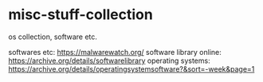 # misc-stuff-collection
os collection, software etc.

softwares etc: https://malwarewatch.org/
software library online: https://archive.org/details/softwarelibrary
operating systems: https://archive.org/details/operatingsystemsoftware?&sort=-week&page=1
